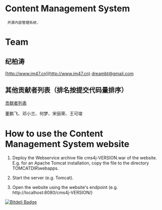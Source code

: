 ﻿# Content Management System

     开源内容管理系统.

# Team

## 纪柏涛

[http://www.im47.cn](http://www.im47.cn)
dreambt@gmail.com

## 其他贡献者列表（排名按提交代码量排序）

[贡献者列表](https://github.com/dreambt/cms4j/graphs/contributors)

董鹏飞、邓小兰、何梦、宋丽荣、王可竣

# How to use the Content Management System website

1. Deploy the Webservice archive file cms4j-VERSION.war of the website.
   E.g. for an Apache Tomcat installation, copy the file to the directory
   TOMCATDIR\webapps.

2. Start the server (e.g. Tomcat).

3. Open the website using the website's endpoint
   (e.g. http://localhost:8080/cms4j-VERSION/)





[![Bitdeli Badge](https://d2weczhvl823v0.cloudfront.net/dreambt/cms4j/trend.png)](https://bitdeli.com/free "Bitdeli Badge")

